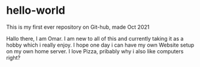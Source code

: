 # hello-world
This is my first ever repository on Git-hub, made Oct 2021


Hallo there, I am Omar. I am new to all of this and currently taking it as a hobby which i really enjoy. I hope one day i can have my own Website setup on my own home server.
I love Pizza, pribably why i also like computers right?
